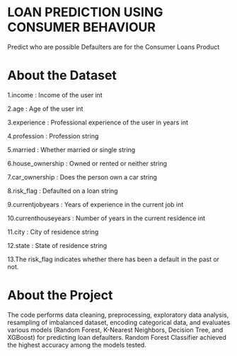 #  LOAN PREDICTION USING CONSUMER BEHAVIOUR
Predict who are possible Defaulters are for the Consumer Loans Product

# About the Dataset
1.income : Income of the user int

2.age : Age of the user int

3.experience : Professional experience of the user in years int

4.profession : Profession string

5.married : Whether married or single string

6.house_ownership : Owned or rented or neither string

7.car_ownership : Does the person own a car string

8.risk_flag : Defaulted on a loan string

9.currentjobyears : Years of experience in the current job int

10.currenthouseyears : Number of years in the current residence int

11.city : City of residence string

12.state : State of residence string

13.The risk_flag indicates whether there has been a default in the past or not.

# About the Project
The code performs data cleaning, preprocessing, exploratory data analysis, resampling of imbalanced dataset, encoding categorical data, and evaluates various models (Random Forest, K-Nearest Neighbors, Decision Tree, and XGBoost) for predicting loan defaulters. Random Forest Classifier achieved the highest accuracy among the models tested.

